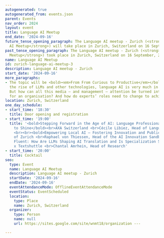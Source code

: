 ```yaml
---
autogenerated: true
autogenerated_from: events.json
parent: Events
nav_order: 2024
layout: event
title: Language AI Meetup
end_date: '2024-09-16'
future_tense_opening_paragraph: The Language AI meetup - Zurich (<strong>Language
  AI Meetup</strong>) will take place in Zurich, Switzerland on 16 September, 2024.
past_tense_opening_paragraph: The Language AI meetup - Zurich (<strong>Language AI
  Meetup</strong>) took place in Zurich, Switzerland on 16 September, 2024.
name: Language AI Meetup
id: zurich-language-ai-meetup-3
description: Language AI meetup - Zurich
start_date: '2024-09-16'
more_paragraphs:
- The topic will be <bold><em>From From Curious to Productive</em></bold>. <br>With
  the rise of LLMs and other technologies, language AI is very much in the spotlight.
  But how can all this media – and management – attention be turned into real productivity
  for an organisation? And how do experts’ roles need to change to achieve this?
location: Zurich, Switzerland
one_day_schedule:
- start_time: '18:30'
  title: Door opening and registration
- start_time: '19:00'
  title: '<bold>Stepping Forward in the Age of AI: Language Professionals’ Responsibility
    to Shine</bold><br>AXA Switzerland <br>Cécile Libiez, Head of Language Services
    <br><br><bold>Empowering Local AI – Fostering Innovation and Public Service Integration</bold>Canton
    of Zurich <br>Raphael von Thiessen, Head of the AI Innovation Sandbox <br><br><bold>Future
    Fluent: How Are LLMs Shaping AI Translation and Is Specialization Still Important?</bold>Supertext
    x Textshuttle <br>Chantal Amrhein, Head of Research'
- start_time: '20:00'
  title: Cocktail
seo:
  type: Event
  name: Language AI Meetup
  description: Language AI meetup - Zurich
  startDate: '2024-09-16'
  endDate: '2024-09-16'
  eventAttendanceMode: OfflineEventAttendanceMode
  eventStatus: EventScheduled
  location:
    type: Place
    name: Zurich, Switzerland
  organizer:
    type: Person
    name: null
    url: https://sites.google.com/site/wnmt18/organization ---

---
```


